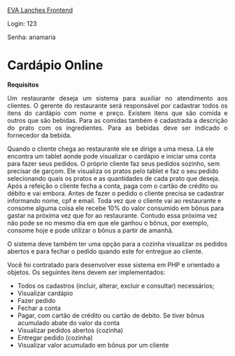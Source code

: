 [EVA Lanches Frontend](https://eduardobaruch.github.io/cardapio-online/index.html)

Login: 123

Senha: anamaria

# Cardápio Online

**Requisitos**

<p align="justify">Um restaurante deseja um sistema para auxiliar no atendimento aos clientes. O gerente do restaurante será
responsável por cadastrar todos os itens do cardápio com nome e preço. Existem itens que são comida e
outros que são bebidas. Para as comidas também é cadastrada a descrição do prato com os ingredientes. Para
as bebidas deve ser indicado o fornecedor da bebida.</p>

Quando o cliente chega ao restaurante ele se dirige a uma mesa. Lá ele encontra um tablet aonde pode
visualizar o cardápio e iniciar uma conta para fazer seus pedidos. O próprio cliente faz seus pedidos sozinho,
sem precisar de garçom. Ele visualiza os pratos pelo tablet e faz o seu pedido selecionando quais os pratos e
as quantidades de cada prato que deseja. Após a refeição o cliente fecha a conta, paga com o cartão de
crédito ou débito e vai embora. Antes de fazer o pedido o cliente precisa se cadastrar informando nome, cpf
e email. Toda vez que o cliente vai ao restaurante e consome alguma coisa ele recebe 10% do valor
consumido em bônus para gastar na próxima vez que for ao restaurante. Contudo essa próxima vez não pode
se no mesmo dia em que ele ganhou o bônus, por exemplo, consome hoje e pode utilizar o bônus a partir de
amanhã.

O sistema deve também ter uma opção para a cozinha visualizar os pedidos abertos e para fechar o pedido
quando este for entregue ao cliente.

Você foi contratado para desenvolver esse sistema em PHP e orientado a objetos. Os seguintes itens devem
ser implementados:

- Todos os cadastros (incluir, alterar, excluir e consultar) necessários;
- Visualizar cardápio
- Fazer pedido
- Fechar a conta
- Pagar, com cartão de crédito ou cartão de debito. Se tiver bônus acumulado abate do valor da conta
- Visualizar pedidos abertos (cozinha)
- Entregar pedido (cozinha)
- Visualizar valor acumulado em bônus por um cliente
